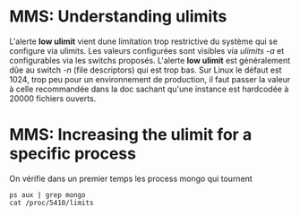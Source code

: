 MMS: Understanding ulimits
==========================

L'alerte **low ulimit** vient dune limitation trop restrictive du système qui se configure via ulimits.
Les valeurs configurées sont visibles via *ulimits -a* et configurables via les switchs proposés.
L'alerte **low ulimit** est généralement dûe au switch *-n* (file descriptors) qui est trop bas.
  Sur Linux le défaut est 1024, trop peu pour un environnement de production, il faut passer la valeur à celle recommandée dans la doc sachant qu'une instance est hardcodée à 20000 fichiers ouverts.


MMS: Increasing the ulimit for a specific process
=================================================

On vérifie dans un premier temps les process mongo qui tournent

    ps aux | grep mongo
    cat /proc/5410/limits

